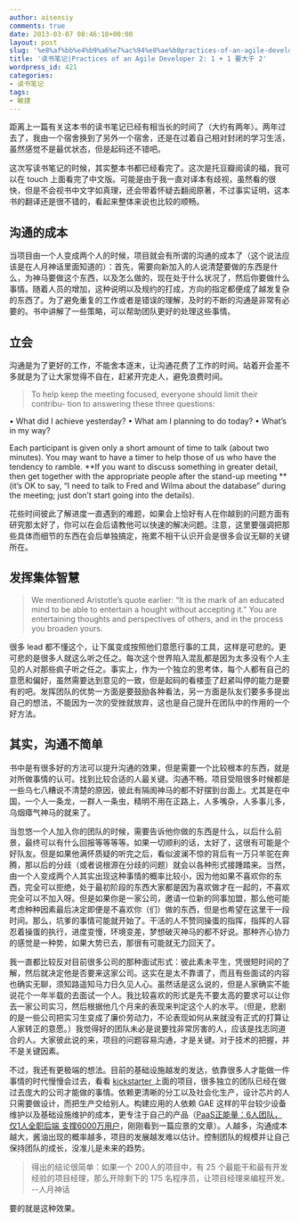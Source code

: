 ```yaml
---
author: aisensiy
comments: true
date: 2013-03-07 08:46:10+00:00
layout: post
slug: '%e8%af%bb%e4%b9%a6%e7%ac%94%e8%ae%b0practices-of-an-agile-developer-2-1-1-%e8%a6%81%e5%a4%a7%e4%ba%8e-2'
title: '读书笔记|Practices of an Agile Developer 2: 1 + 1 要大于 2'
wordpress_id: 421
categories:
- 读书笔记
tags:
- 敏捷
---
```


距离上一篇有关这本书的读书笔记已经有相当长的时间了（大约有两年）。两年过去了，我由一个宿舍换到了另外一个宿舍，还是在过着自己相对封闭的学习生活，虽然感觉不是最优状态，但是起码还不错吧。

这次写读书笔记的时候，其实整本书都已经看完了。这次是托豆瓣阅读的福，我可以在 touch 上面看完了中文版。可能是由于我一直对译本有歧视，虽然看的很快，但是不会视书中文字如真理，还会带着怀疑去翻阅原著，不过事实证明，这本书的翻译还是很不错的，看起来整体来说也比较的顺畅。<!-- more -->


## 沟通的成本


当项目由一个人变成两个人的时候，项目就会有所谓的沟通的成本了（这个说法应该是在人月神话里面知道的）：首先，需要向新加入的人说清楚要做的东西是什么，为神马要做这个东西，以及怎么做的，现在处于什么状况了，然后你要做什么事情。随着人员的增加，这种说明以及规约的打成，方向的指定都便成了越发复杂的东西了。为了避免重复的工作或者是错误的理解，及时的不断的沟通是非常有必要的。书中讲解了一些策略，可以帮助团队更好的处理这些事情。


## 立会


沟通是为了更好的工作，不能舍本逐末，让沟通花费了工作的时间。站着开会差不多就是为了让大家觉得不自在，赶紧开完走人，避免浪费时间。


> To help keep the meeting focused, everyone should limit their contribu-
tion to answering these three questions:

• What did I achieve yesterday?
• What am I planning to do today?
• What’s in my way?

Each participant is given only a short amount of time to talk (about two minutes). You may want to have a timer to help those of us who have the tendency to ramble. **If you want to discuss something in greater detail, then get together with the appropriate people after the stand-up meeting **(it’s OK to say, “I need to talk to Fred and Wilma about the database” during the meeting; just don’t start going into the details).


花些时间彼此了解进度一直遇到的难题，如果会上恰好有人在你越到的问题方面有研究那太好了，你可以在会后请教他可以快速的解决问题。注意，这里要强调把那些具体而细节的东西在会后单独搞定，拖累不相干认识开会是很多会议无聊的关键所在。


## 发挥集体智慧




> We mentioned Aristotle’s quote earlier: “It is the mark of an educated mind to be able to entertain a hought without accepting it.” You are entertaining thoughts and perspectives of others, and in the process you broaden yours.


很多 lead 都不懂这个，让下属变成按照他们意愿行事的工具，这样是可悲的。更可悲的是很多人就这么听之任之。每次这个世界陷入混乱都是因为太多没有个人主见的人对那些疯子听之任之。事实上，作为一个独立的思考体，每个人都有自己的意愿和偏好，虽然需要达到意见的一致，但是起码的看楼歪了赶紧叫停的能力是要有的吧。发挥团队的优势一方面是要鼓励各种看法，另一方面是队友们要多多提出自己的想法，不能因为一次的受挫就放弃，这也是自己提升在团队中的作用的一个好方法。


## 其实，沟通不简单


书中是有很多好的方法可以提升沟通的效果，但是需要一个比较根本的东西，就是对所做事情的认可。找到比较合适的人最关键。沟通不畅，项目受阻很多时候都是一些乌七八糟说不清楚的原因，彼此有隔阂神马的都不好摆到台面上。尤其是在中国，一个人一条龙，一群人一条虫，精明不用在正路上，人多嘴杂，人多事儿多，乌烟瘴气神马的就来了。

当忽悠一个人加入你的团队的时候，需要告诉他你做的东西是什么，以后什么前景，最终可以有什么回报等等等等。如果一切顺利的话，太好了，这很有可能是个好队友。但是如果他满怀质疑的听完之后，看似波澜不惊的背后有一万只羊驼在奔腾，那以后的分歧（或者说根源在分歧的问题）就会以各种形式接踵踏来。当然，由一个人变成两个人其实出现这种事情的概率比较小，因为他如果不喜欢你的东西，完全可以拒绝，处于最初阶段的东西大家都是因为喜欢做才在一起的，不喜欢完全可以不加入呀。但是如果你是一家公司，邀请一位新的同事加盟，那么他可能考虑种种因素最后决定即便是不喜欢你（们）做的东西，但是也希望在这里干一段时间。那么，坑爹的事情可能就开始了。干活的人不赞同操蛋的指挥，指挥的人容忍着操蛋的执行，进度变慢，环境变差，梦想破灭神马的都不好说。那种齐心协力的感觉是一种势，如果大势已去，那很有可能就无力回天了。

我一直都比较反对目前很多公司的那种面试形式：彼此素未平生，凭很短时间的了解，然后就决定他是否要来这家公司。这实在是太不靠谱了，而且有些面试的内容也确实无聊，须知路遥知马力日久见人心。虽然话是这么说的，但是人家确实不能说花个一年半载的去面试一个人。我比较喜欢的形式是先不要太高的要求可以让你去一家公司实习，然后根据他几个月来的表现来判定这个人的水平。（但是，悲剧的是一些公司把实习生变成了廉价劳动力，不论表现如何从来就没有正式的打算让人家转正的意愿。）我觉得好的团队未必是说要找非常厉害的人，应该是找志同道合的人。大家彼此说的来，项目的问题容易沟通，才是关键。对于技术的把握，并不是关键因素。

不过，我还有更极端的想法。目前的基础设施越发的发达，依靠很多人才能做一件事情的时代慢慢会过去，看看 [kickstarter ](http://www.kickstarter.com/)上面的项目，很多独立的团队已经在做过去庞大的公司才能做的事情。依赖更清晰的分工以及社会化生产，设计芯片的人只需要做设计，而把生产交给别人。构建应用的人依赖 GAE 这样的平台较少设备维护以及基础设施维护的成本，更专注于自己的产品（[PaaS正能量：6人团队，仅1人全职后端 支撑6000万用户](http://www.csdn.net/article/2013-03-06/2814372-paas-appengine-user-case)，刚刚看到一篇应景的文章）。人越多，沟通成本越大，酱油出现的概率越多，项目的发展越发难以估计。控制团队的规模并让自己保持团队的成长，没准儿是未来的趋势。


> 得出的结论很简单：如果一个 200人的项目中，有 25 个最能干和最有开发经验的项目经理，那么开除剩下的 175 名程序员，让项目经理来编程开发。 --人月神话


要的就是这种效果。
